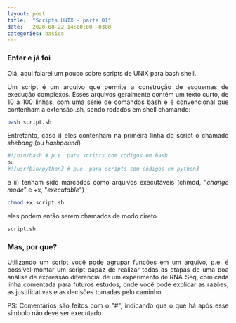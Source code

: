 ```yaml
---
layout: post
title:  "Scripts UNIX - parte 01"
date:   2020-08-22 14:00:00 -0300
categories: basics
---
```

### Enter e já foi

<p style="text-align: justify;">
Olá, aqui falarei um pouco sobre scripts de UNIX para bash shell. 
</p>

<p style="text-align: justify;">
Um script é um arquivo que permite a construção de esquemas de execução complexos. Esses arquivos geralmente contém um texto curto, de 10 a 100 linhas, com uma série de comandos bash e é convencional que contenham a extensão .sh, sendo rodados em shell chamando:
</p>

```sh 
bash script.sh
```

<p style="text-align: justify;">
Entretanto, caso i) eles contenham na primeira linha do script o chamado <i>shebang</i> (ou <i>hashpound</i>) 
</p>

```sh
#!/bin/bash # p.e. para scripts com códigos em bash
ou 
#!/usr/bin/python3 # p.e. para scripts com códigos em python3
```

<p style="text-align: justify;">
e ii) tenham sido marcados como arquivos executáveis (chmod, "<i>change mode</i>" e +x, "<i>executable</i>")
</p>

```sh
chmod +x script.sh
```

<p style="text-align: justify;">
eles podem então serem chamados de modo direto 
</p>

```sh
script.sh
``` 

### Mas, por que? 

<p style="text-align: justify;">
Utilizando um script você pode agrupar funcões em um arquivo, p.e. é possível montar um script capaz de realizar todas as etapas de uma boa análise de expressão diferencial de um experimento de RNA-Seq, com cada linha comentada para futuros estudos, onde você pode explicar as razões, as justificativas e as decisões tomadas pelo caminho. 
</p>

<p style="text-align: justify;">
PS: Comentários são feitos com o "#", indicando que o que há após esse símbolo não deve ser executado.
</p>
